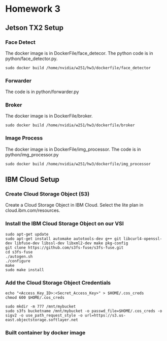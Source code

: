 # Homework 3

## Jetson TX2 Setup


### Face Detect
The docker image is in DockerFile/face_detecor. The python code is in python/face_detector.py.
```
sudo docker build /home/nvidia/w251/hw3/dockerfile/face_detector
```
### Forwarder
The code is in python/forwarder.py

### Broker
The docker image is in DockerFile/broker.
```
sudo docker build /home/nvidia/w251/hw3/dockerfile/broker
```

### Image Process
The docker image is in DockerFile/img_processor. The code is in python/img_processor.py
```
sudo docker build /home/nvidia/w251/hw3/dockerfile/img_processor
```

## IBM Cloud Setup

### Create Cloud Storage Object (S3)
Create a Cloud Storage Object in IBM Cloud. Select the lite plan in cloud.ibm.com/resources.

### Install the IBM Cloud Storage Object on our VSI
```
sudo apt-get update
sudo apt-get install automake autotools-dev g++ git libcurl4-openssl-dev libfuse-dev libssl-dev libxml2-dev make pkg-config
git clone https://github.com/s3fs-fuse/s3fs-fuse.git
cd s3fs-fuse
./autogen.sh
./configure
make
sudo make install
```
### Add the Cloud Storage Object Credentials
```
echo "<Access_Key_ID>:<Secret_Access_Key>" > $HOME/.cos_creds
chmod 600 $HOME/.cos_creds

sudo mkdir -m 777 /mnt/mybucket
sudo s3fs bucketname /mnt/mybucket -o passwd_file=$HOME/.cos_creds -o sigv2 -o use_path_request_style -o url=https://s3.us-east.objectstorage.softlayer.net
```
### Built container by docker image 
